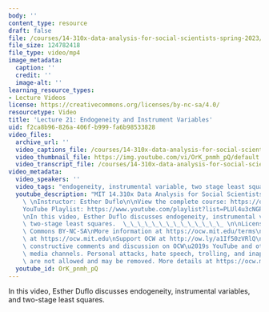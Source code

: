 ```yaml
---
body: ''
content_type: resource
draft: false
file: /courses/14-310x-data-analysis-for-social-scientists-spring-2023/14310x-lecture-21_360p_16_9.mp4
file_size: 124782418
file_type: video/mp4
image_metadata:
  caption: ''
  credit: ''
  image-alt: ''
learning_resource_types:
- Lecture Videos
license: https://creativecommons.org/licenses/by-nc-sa/4.0/
resourcetype: Video
title: 'Lecture 21: Endogeneity and Instrument Variables'
uid: f2ca8b96-826a-406f-b999-fa6b98533828
video_files:
  archive_url: ''
  video_captions_file: /courses/14-310x-data-analysis-for-social-scientists-spring-2023/1hS_CMHihrtBr_c0aY1WUUHKiv0Vkp66r_transcript.webvtt
  video_thumbnail_file: https://img.youtube.com/vi/OrK_pnmh_pQ/default.jpg
  video_transcript_file: /courses/14-310x-data-analysis-for-social-scientists-spring-2023/1hS_CMHihrtBr_c0aY1WUUHKiv0Vkp66r_transcript.pdf
video_metadata:
  video_speakers: ''
  video_tags: "endogeneity, instrumental variable, two stage least squares, 2SLS\t"
  youtube_description: "MIT 14.310x Data Analysis for Social Scientists, Spring 2023\
    \ \nInstructor: Esther Duflo\n\nView the complete course: https://ocw.mit.edu/courses/14-310x-data-analysis-for-social-scientists-spring-2023\n\
    YouTube Playlist: https://www.youtube.com/playlist?list=PLUl4u3cNGP61ATaGTFcSp7bhogloD2wHP\n\
    \nIn this video, Esther Duflo discusses endogeneity, instrumental variables, and\
    \ two-stage least squares.  \_\_\_\_\_\_\_\_\_\_\_\_\_\_ \n\nLicense: Creative\
    \ Commons BY-NC-SA\nMore information at https://ocw.mit.edu/terms\nMore courses\
    \ at https://ocw.mit.edu\nSupport OCW at http://ow.ly/a1If50zVRlQ\n\nWe encourage\
    \ constructive comments and discussion on OCW\u2019s YouTube and other social\
    \ media channels. Personal attacks, hate speech, trolling, and inappropriate comments\
    \ are not allowed and may be removed. More details at https://ocw.mit.edu/comments."
  youtube_id: OrK_pnmh_pQ
---
```

In this video, Esther Duflo discusses endogeneity, instrumental variables, and two-stage least squares.
